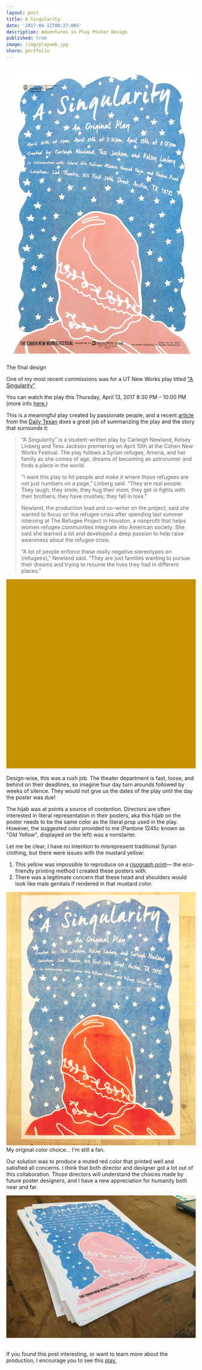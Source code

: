 ```yaml
---
layout: post
title: A Singularity
date: '2017-04-12T09:27:00S'
description: Adventures in Play Poster Design
published: true
image: /img/playweb.jpg
share: portfolio
---
```


<img class="col three lazyload" src="/img/play6.jpg">
<div class="col three caption">
The final design</div>

One of my most recent commissions was for a UT New Works play titled ["A Singularity"](https://www.dailytexanonline.com/2017/04/04/student-play-gives-voice-to-struggles-of-syrian-refugees)

You can watch the play this Thursday, April 13, 2017
8:30 PM – 10:00 PM (more info [here.](https://www.eventbrite.com/e/a-singularity-tickets-33269303382))

This is a meaningful play created by passionate people, and a recent [article](https://www.dailytexanonline.com/2017/04/04/student-play-gives-voice-to-struggles-of-syrian-refugees) from the [Daily Texan](https://www.dailytexanonline.com) does a great job of summarizing the play and the story that surrounds it:

>“A Singularity” is a student-written play by Carleigh Newland, Kelsey Linberg and Tess Jackson premiering on April 10th at the Cohen New Works Festival. The play follows a Syrian refugee, Amena, and her family as she comes of age, dreams of becoming an astronomer and finds a place in the world.
>
>“I want this play to hit people and make it where these refugees are not just numbers on a page,” Linberg said. “They are real people. They laugh; they smile; they hug their mom; they get in fights with their brothers; they have crushes; they fall in love.”
>
>Newland, the production lead and co-writer on the project, said she wanted to focus on the refugee crisis after spending last summer interning at The Refugee Project in Houston, a nonprofit that helps women refugee communities integrate into American society. She said she learned a lot and developed a deep passion to help raise awareness about the refugee crisis.
>
>“A lot of people enforce these really negative stereotypes on (refugees),” Newland said. “They are just families wanting to pursue their dreams and trying to resume the lives they had in different places.”

<img class="col one lazyload" src="/img/play4.jpg">


Design-wise, this was a rush job. The theater department is fast, loose, and behind on their deadlines, so imagine four day turn arounds followed by weeks of silence. They would not give us the dates of the play until the day the poster was due!


The hijab was at points a source of contention. Directors are often interested in literal representation in their posters, aka this hijab on the poster needs to be the same color as the literal prop used in the play. However, the suggested color provided to me (Pantone 1245c known as "Old Yellow", displayed on the left) was a nonstarter.

Let me be clear, I have no intention to misrepresent traditional  Syrian clothing, but there were issues with the mustard yellow:
1. This yellow was impossible to reproduce on a [risograph print](https://hatopress.net/printing/)— the eco-friendly printing method I created these posters with.
2. There was a legitimate concern that these head and shoulders would look like male genitals if rendered in that mustard color.

<img class="col three lazyload" src="/img/play2.jpg">
<div class="col three caption">
My original color choice... I'm still a fan.</div>

Our solution was to produce a muted red color that printed well and satisfied all concerns. I think that both director and designer got a lot out of this collaboration. Those directors will understand the choices made by future poster designers, and I have a new appreciation for humanity both near and far.

<img class="col three lazyload" src="/img/play-6.jpg">
<div class="col three caption">
&nbsp;
</div>

If you found this post interesting, or want to learn more about the production, I encourage you to see this [play.](https://www.eventbrite.com/e/a-singularity-tickets-33269303382)
